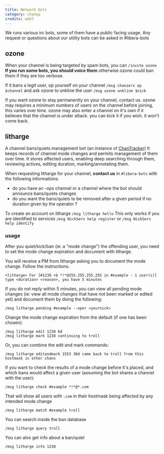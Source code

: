 ```yaml
---
title: Network bots
category: chanop
credits: web7
---
```


We runs various irc bots, some of them have a public facing usage.
Any request or questions about our utility bots can be asked in #libera-bots

## ozone

When your channel is being targeted by spam bots, you can `/invite ozone`
**If you run some bots, you should voice them** otherwise ozone could ban them if they are too verbose.

If it bans a legit user, op yourself on your channel `/msg chanserv op $channel` and ask ozone to unkline the  user `/msg ozone unkline $nick`

If you want ozone to stay permanently on your channel, contact us.
ozone may requires a minimum numbers of users on the channel before joining, this varies over time.
ozone may also enter a channel on it's own if it believes that the channel is under attack.
you can kick it if you wish. it won't come back.

## litharge

A channel bans/quiets management bot (an instance of [ChanTracker](https://github.com/ncoevoet/ChanTracker))
It keeps records of channel mode changes and permits management of them over time. 
It stores affected users, enabling deep searching through them, reviewing actives, editing duration, marking/annotating them.

When requesting litharge for your channel, **contact us** in `#libera-bots` with the following informations:
- do you have an -ops channel or a channel where the bot should announce bans/quiets changes
- do you want the bans/quiets to be removed after a given period if no duration given by the operator ?

To create an account on litharge `/msg litharge hello`
This only works if you are identified to services `/msg NickServ help register` or `/msg NickServ help identify`

### usage

After you quiet/kick/ban (ie: a "mode change") the offending user, you need to set the mode change expiration and document with litharge.

You will receive a PM from litharge asking you to document the mode change. Follow the instructions.

    <litharge> For [#1238 +b *!*@255.255.255.255 in #example - 1 user(s)] type <duration> <reason>, you have 5 minutes

If you do not reply within 5 minutes, you can view all pending mode changes (ie: view all mode changes that have not been marked or edited yet) and document them by doing the following: 

    /msg litharge pending #example --oper <yournick>

Change the mode change expiration from the default (if one has been chosen):
 
    /msg litharge edit 1238 6d
    /msg litharge mark 1238 continuing to troll

Or, you can combine the edit and mark commands: 

    /msg litharge editandmark 1553 30d came back to troll from this hostmask in other chans

If you want to check the results of a mode change before it's placed, and which bans would affect a given user (assuming the bot shares a channel with the user): 

    /msg litharge check #example *!*@*.com

That will show all users with `.com` in their hostmask being affected by any intended mode change 

    /msg litharge match #example troll

You can search inside the ban database

    /msg litharge query troll
    
You can also get info about a ban/quiet

    /msg litharge info 1238
